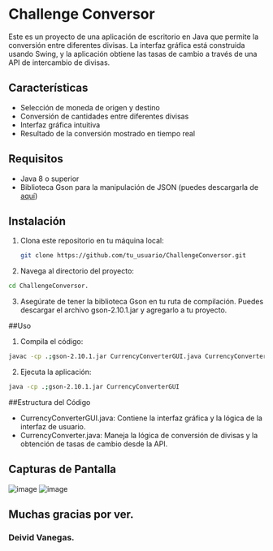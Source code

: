 # Challenge Conversor

Este es un proyecto de una aplicación de escritorio en Java que permite la conversión entre diferentes divisas. La interfaz gráfica está construida usando Swing, y la aplicación obtiene las tasas de cambio a través de una API de intercambio de divisas.

## Características

- Selección de moneda de origen y destino
- Conversión de cantidades entre diferentes divisas
- Interfaz gráfica intuitiva
- Resultado de la conversión mostrado en tiempo real

## Requisitos

- Java 8 o superior
- Biblioteca Gson para la manipulación de JSON (puedes descargarla de [aquí](https://github.com/google/gson))

## Instalación

1. Clona este repositorio en tu máquina local:
   ```bash
   git clone https://github.com/tu_usuario/ChallengeConversor.git
   ```
2. Navega al directorio del proyecto:
  ```bash
  cd ChallengeConversor.
  ```
3. Asegúrate de tener la biblioteca Gson en tu ruta de compilación. Puedes descargar el archivo gson-2.10.1.jar y agregarlo a tu proyecto.

##Uso

1. Compila el código:
```bash
javac -cp .;gson-2.10.1.jar CurrencyConverterGUI.java CurrencyConverter.java
```
2. Ejecuta la aplicación:
```bash
java -cp .;gson-2.10.1.jar CurrencyConverterGUI
```

##Estructura del Código
- CurrencyConverterGUI.java: Contiene la interfaz gráfica y la lógica de la interfaz de usuario.
- CurrencyConverter.java: Maneja la lógica de conversión de divisas y la obtención de tasas de cambio desde la API.
  
## Capturas de Pantalla

![image](https://github.com/Aslannt/Challenge_Conversor/assets/133821222/6500f0c6-c6c5-497a-b001-594611457518)
![image](https://github.com/Aslannt/Challenge_Conversor/assets/133821222/5744868d-056b-4815-8d5b-0613787e52ac)

## Muchas gracias por ver.

### Deivid Vanegas.
